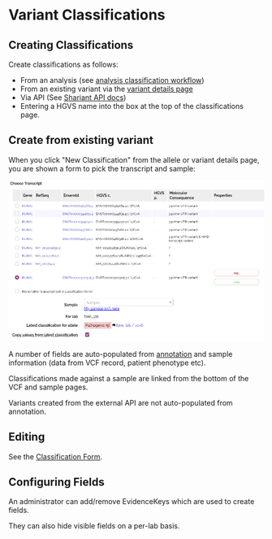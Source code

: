 # Variant Classifications

## Creating Classifications

Create classifications as follows:

* From an analysis (see [analysis classification workflow](../analysis/analysis_classification.md))
* From an existing variant via the [variant details page](../annotation/variant_details.md)
* Via API (See [Shariant API docs](https://shariant.readthedocs.io/en/latest/integration/api/classification_post.html))
* Entering a HGVS name into the box at the top of the classifications page.  

## Create from existing variant

When you click "New Classification" from the allele or variant details page, you are shown a form to pick the transcript and sample:
 
![](images/classification_choose_transcript.png)

A number of fields are auto-populated from [annotation](../annotation/annotation_details.md) and sample information (data from VCF record, patient phenotype etc).

Classifications made against a sample are linked from the bottom of the VCF and sample pages.

Variants created from the external API are not auto-populated from annotation. 

## Editing

See the [Classification Form](classification_form).

## Configuring Fields

An administrator can add/remove EvidenceKeys which are used to create fields.

They can also hide visible fields on a per-lab basis. 